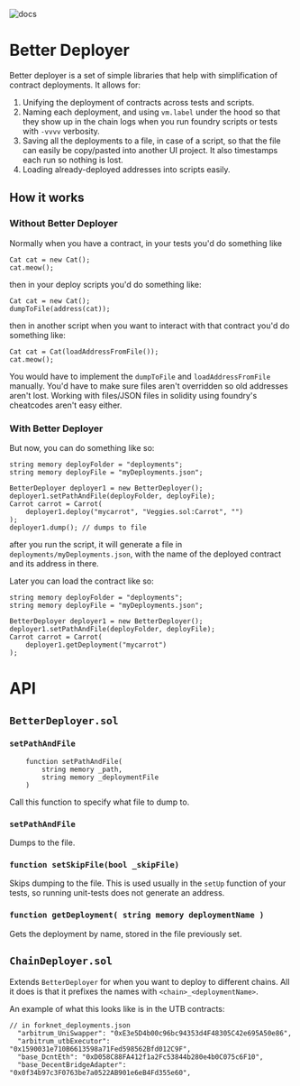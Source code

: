 ![docs](https://github.com/arshankhanifar/better-deployer/actions/workflows/mdbook.yml/badge.svg)

# Better Deployer

Better deployer is a set of simple libraries that help with
simplification of contract deployments. It allows for:

1. Unifying the deployment of contracts across tests and scripts.
2. Naming each deployment, and using `vm.label` under the hood
   so that they show up in the chain logs when you run foundry scripts
   or tests with `-vvvv` verbosity.
3. Saving all the deployments to a file, in case of a script, so that
   the file can easily be copy/pasted into another UI project. It also
   timestamps each run so nothing is lost.
4. Loading already-deployed addresses into scripts easily.

## How it works

### Without Better Deployer

Normally when you have a contract, in your tests you'd do something like

```
Cat cat = new Cat();
cat.meow();
```

then in your deploy scripts you'd do something like:

```
Cat cat = new Cat();
dumpToFile(address(cat));
```

then in another script when you want to interact with that contract you'd
do something like:

```
Cat cat = Cat(loadAddressFromFile());
cat.meow();
```

You would have to implement the `dumpToFile` and `loadAddressFromFile` manually.
You'd have to make sure files aren't overridden so old addresses aren't lost.
Working with files/JSON files in solidity using foundry's cheatcodes aren't easy either.

### With Better Deployer

But now, you can do something like so:

```
string memory deployFolder = "deployments";
string memory deployFile = "myDeployments.json";

BetterDeployer deployer1 = new BetterDeployer();
deployer1.setPathAndFile(deployFolder, deployFile);
Carrot carrot = Carrot(
    deployer1.deploy("mycarrot", "Veggies.sol:Carrot", "")
);
deployer1.dump(); // dumps to file
```

after you run the script, it will generate a file in `deployments/myDeployments.json`,
with the name of the deployed contract and its address in there.

Later you can load the contract like so:

```
string memory deployFolder = "deployments";
string memory deployFile = "myDeployments.json";

BetterDeployer deployer1 = new BetterDeployer();
deployer1.setPathAndFile(deployFolder, deployFile);
Carrot carrot = Carrot(
    deployer1.getDeployment("mycarrot")
);
```

# API
## `BetterDeployer.sol`

### `setPathAndFile`

```
    function setPathAndFile(
        string memory _path,
        string memory _deploymentFile
    )
```

Call this function to specify what file to dump to.

### `setPathAndFile`

Dumps to the file.

### `function setSkipFile(bool _skipFile)`

Skips dumping to the file. This is used usually in the
`setUp` function of your tests, so running unit-tests
does not generate an address.

### `function getDeployment( string memory deploymentName )`

Gets the deployment by name, stored in the file previously set.

## `ChainDeployer.sol`
Extends `BetterDeployer` for when you want to deploy to
different chains. All it does is that it prefixes the 
names with `<chain>_<deploymentName>`.

An example of what this looks like is in the UTB contracts:
``` 
// in forknet_deployments.json
  "arbitrum_UniSwapper": "0xE3e5D4b00c96bc94353d4F48305C42e695A50e86",
  "arbitrum_utbExecutor": "0x1590031e710B6613598a71Fed598562Bfd012C9F",
  "base_DcntEth": "0xD058C88FA412f1a2Fc53844b280e4b0C075c6F10",
  "base_DecentBridgeAdapter": "0x0f34b97c3F0763be7a0522AB901e6eB4Fd355e60",
```

